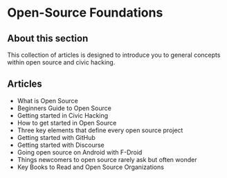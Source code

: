 # Open-Source Foundations

## About this section
This collection of articles is designed to introduce you to general concepts within open source and civic hacking.

## Articles
  - What is Open Source
  - Beginners Guide to Open Source
  - Getting started in Civic Hacking
  - How to get started in Open Source
  - Three key elements that define every open source project
  - Getting started with GitHub
  - Getting started with Discourse
  - Going open source on Android with F-Droid
  - Things newcomers to open source rarely ask but often wonder
  - Key Books to Read and Open Source Organizations
